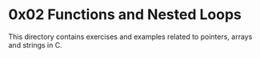 # 0x02 Functions and Nested Loops
This directory contains exercises and examples related to pointers, arrays and strings in C.
